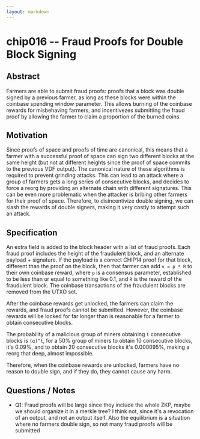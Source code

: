 ```yaml
---
layout: markdown
---
```


# chip016 -- Fraud Proofs for Double Block Signing

## Abstract

Farmers are able to submit fraud proofs: proofs that a block was double signed by a previous farmer, as long as these blocks were within the coinbase spending window parameter.
This allows burning of the coinbase rewards for misbehaving farmers, and incentivezes submitting the fraud proof by allowing the farmer to claim a proportion of the burned coins.

## Motivation

Since proofs of space and proofs of time are canonical, this means that a farmer with a successful proof of space can sign two different blocks at the same height (but not at different heights since the proof of space commits to the previous VDF output).
The canonical nature of these algorithms is required to prevent grinding attacks.
This can lead to an attack where a group of farmers gets a long series of consecutive blocks, and decides to force a reorg by providing an alternate chain with different signatures.
This can be even more problematic when the attacker is bribing other farmers for their proof of space.
Therefore, to disincentivize double signing, we can slash the rewards of double signers, making it very costly to attempt such an attack.

## Specification

An extra field is added to the block header with a list of fraud proofs. Each fraud proof includes the height of the fraudulent block, and an alternate payload + signature.
If the payload is a correct CHIP14 proof for that block, different than the proof on the block, then that farmer can add `v = p * R` to their own coinbase reward, where `p` is a consensus parameter, established to be less than or equal to something like 0.1, and `R` is the reward of the fraudulent block.
The coinbase transactions of the fraudulent blocks are removed from the UTXO set.

After the coinbase rewards get unlocked, the farmers can claim the rewards, and fraud proofs cannot be submitted. However, the coinbase rewards will be locked for far longer than is reasonable for a farmer to obtain consecutive blocks.

The probability of a malicious group of miners obtaining `t` consecutive blocks is `(α)^t`, for a 50% group of miners to obtain 10 consecutive blocks, it's 0.09%, and to obtain 20 consecutive blocks it's 0.000095%, making a reorg that deep, almost impossible.

Therefore, when the coinbase rewards are unlocked, farmers have no reason to double sign, and if they do, they cannot cause any harm.

## Questions / Notes
- Q1: Fraud proofs will be large since they include the whole ZKP, maybe we should organize it in a merkle tree? I think not, since it's a revocation of an output, and not an output itself. Also the equilibrium is a situation where no farmers double sign, so not many fraud proofs will be submitted
